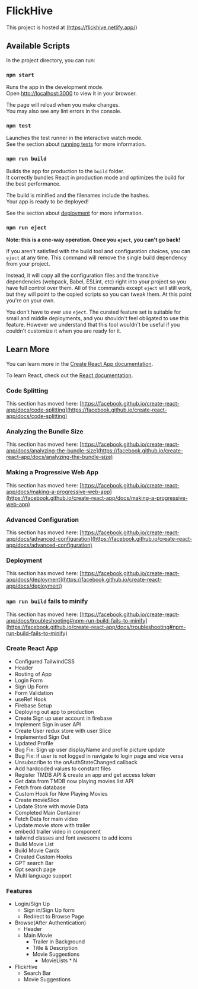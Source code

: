 # FlickHive

This project is hosted at (https://flickhive.netlify.app/)

## Available Scripts

In the project directory, you can run:

### `npm start`

Runs the app in the development mode.\
Open [http://localhost:3000](http://localhost:3000) to view it in your browser.

The page will reload when you make changes.\
You may also see any lint errors in the console.

### `npm test`

Launches the test runner in the interactive watch mode.\
See the section about [running tests](https://facebook.github.io/create-react-app/docs/running-tests) for more information.

### `npm run build`

Builds the app for production to the `build` folder.\
It correctly bundles React in production mode and optimizes the build for the best performance.

The build is minified and the filenames include the hashes.\
Your app is ready to be deployed!

See the section about [deployment](https://facebook.github.io/create-react-app/docs/deployment) for more information.

### `npm run eject`

**Note: this is a one-way operation. Once you `eject`, you can't go back!**

If you aren't satisfied with the build tool and configuration choices, you can `eject` at any time. This command will remove the single build dependency from your project.

Instead, it will copy all the configuration files and the transitive dependencies (webpack, Babel, ESLint, etc) right into your project so you have full control over them. All of the commands except `eject` will still work, but they will point to the copied scripts so you can tweak them. At this point you're on your own.

You don't have to ever use `eject`. The curated feature set is suitable for small and middle deployments, and you shouldn't feel obligated to use this feature. However we understand that this tool wouldn't be useful if you couldn't customize it when you are ready for it.

## Learn More

You can learn more in the [Create React App documentation](https://facebook.github.io/create-react-app/docs/getting-started).

To learn React, check out the [React documentation](https://reactjs.org/).

### Code Splitting

This section has moved here: [https://facebook.github.io/create-react-app/docs/code-splitting](https://facebook.github.io/create-react-app/docs/code-splitting)

### Analyzing the Bundle Size

This section has moved here: [https://facebook.github.io/create-react-app/docs/analyzing-the-bundle-size](https://facebook.github.io/create-react-app/docs/analyzing-the-bundle-size)

### Making a Progressive Web App

This section has moved here: [https://facebook.github.io/create-react-app/docs/making-a-progressive-web-app](https://facebook.github.io/create-react-app/docs/making-a-progressive-web-app)

### Advanced Configuration

This section has moved here: [https://facebook.github.io/create-react-app/docs/advanced-configuration](https://facebook.github.io/create-react-app/docs/advanced-configuration)

### Deployment

This section has moved here: [https://facebook.github.io/create-react-app/docs/deployment](https://facebook.github.io/create-react-app/docs/deployment)

### `npm run build` fails to minify

This section has moved here: [https://facebook.github.io/create-react-app/docs/troubleshooting#npm-run-build-fails-to-minify](https://facebook.github.io/create-react-app/docs/troubleshooting#npm-run-build-fails-to-minify)


### Create React App
 - Configured TailwindCSS
 - Header
 - Routing of App
 - Login Form
 - Sign Up Form
 - Form Validation
 - useRef Hook
 - Firebase Setup
 - Deploying out app to production
 - Create Sign up user account in firebase
 - Implement Sign in user API
 - Create User redux store with user Slice
 - Implemented Sign Out
 - Updated Profile
 - Bug Fix: Sign up user displayName and profile picture update
 - Bug Fix: if user is not logged in navigate to login page and vice versa
 - Unsubscribe to the onAuthStateChanged callback
 - Add hardcoded values to constant files
 - Register TMDB API & create an app and get access token 
 - Get data from TMDB now playing movies list API
 - Fetch from database
 - Custom Hook for Now Playing Movies
 - Create movieSlice
 - Update Store with movie Data
 - Completed Main Container
 - Fetch Data for main video
 - Update movie store with trailer
 - embedd trailer video in component
 - tailwind classes and font awesome to add icons
 - Build Movie List
 - Build Movie Cards
 - Created Custom Hooks
 - GPT search Bar
 - Gpt search page 
 - Multi language support

###  Features
 - Login/Sign Up
    - Sign in/Sign Up form
    - Redirect to Browse Page 
 - Browse(After Authentication)
    - Header
    - Main Movie
        - Trailer in Background
        - Title & Description
        - Movie Suggestions
            - MovieLists * N
 - FlickHive
    - Search Bar
    - Movie Suggestions
